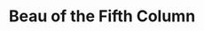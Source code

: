 ---
title: Beau of the Fifth Column
type: channel
channel: beauofthefifthcolumn
menu:
  main:
    parent: Channels
videos:
- Zx0w0k0xurU
- BmjB7TUroyE
- 9b3vDdqY1PA
- LB3HUXdmid4
---